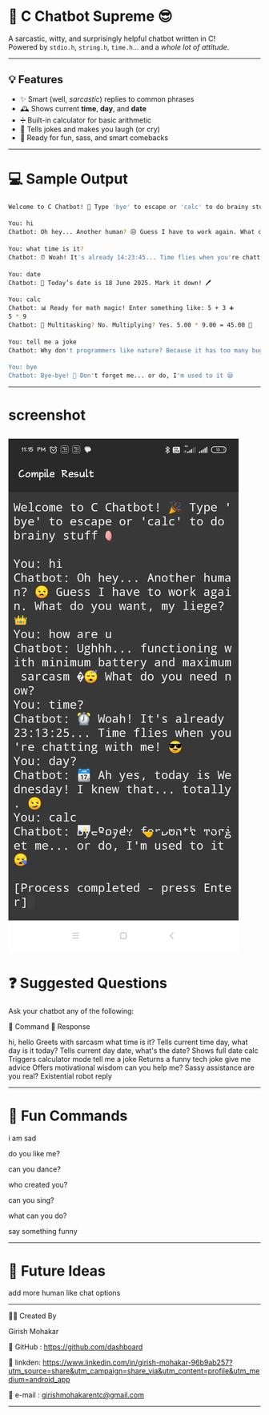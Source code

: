 # 🤖 C Chatbot Supreme 😎

A sarcastic, witty, and surprisingly helpful chatbot written in C!  
Powered by `stdio.h`, `string.h`, `time.h`... and a *whole lot of attitude*.

---

## 💡 Features

- ✨ Smart (well, *sarcastic*) replies to common phrases
- 🕰️ Shows current **time**, **day**, and **date**
- ➗ Built-in calculator for basic arithmetic
- 🤣 Tells jokes and makes you laugh (or cry)
- 🧠 Ready for fun, sass, and smart comebacks

---

# 💻 Sample Output
```bash
Welcome to C Chatbot! 🎉 Type 'bye' to escape or 'calc' to do brainy stuff 🧠

You: hi
Chatbot: Oh hey... Another human? 😒 Guess I have to work again. What do you want, my liege? 👑

You: what time is it?
Chatbot: ⏰ Woah! It's already 14:23:45... Time flies when you're chatting with me! 😎

You: date
Chatbot: 📅 Today’s date is 18 June 2025. Mark it down! 🖊️

You: calc
Chatbot: 📊 Ready for math magic! Enter something like: 5 + 3 ➕
5 * 9
Chatbot: 🧮 Multitasking? No. Multiplying? Yes. 5.00 * 9.00 = 45.00 💪

You: tell me a joke
Chatbot: Why don't programmers like nature? Because it has too many bugs! 🐛🌲😂

You: bye
Chatbot: Bye-bye! 👋 Don't forget me... or do, I'm used to it 😪
```

---
# screenshot

![screenshot](IMG_20250618_231513.jpg)
---

# ❓ Suggested Questions

Ask your chatbot any of the following:

📌 Command	💬 Response

hi, hello	Greets with sarcasm
what time is it?	Tells current time
day, what day is it today?	Tells current day
date, what's the date?	Shows full date
calc	Triggers calculator mode
tell me a joke	Returns a funny tech joke
give me advice	Offers motivational wisdom
can you help me?	Sassy assistance
are you real?	Existential robot reply



---

# 🌟 Fun Commands

i am sad

do you like me?

can you dance?

who created you?

can you sing?

what can you do?

say something funny



---

# 🔮 Future Ideas

add more human like chat options 

---

🧑‍💻 Created By

Girish Mohakar

🔗 GitHub : https://github.com/dashboard

🔗 linkden: https://www.linkedin.com/in/girish-mohakar-96b9ab257?utm_source=share&utm_campaign=share_via&utm_content=profile&utm_medium=android_app

🔗 e-mail : girishmohakarentc@gmail.com

---

